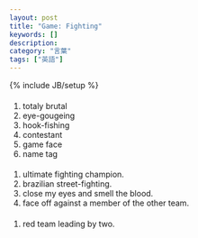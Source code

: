 ```yaml
---
layout: post
title: "Game: Fighting"
keywords: []
description: 
category: "言葉"
tags: ["英語"]
---
```

{% include JB/setup %}


####
1. totaly brutal
2. eye-gougeing
3. hook-fishing
4. contestant
5. game face
6. name tag

####
1. ultimate fighting champion.
2. brazilian street-fighting.
3. close my eyes and smell the blood.
4. face off against a member of the other team.

####
1. red team leading by two.
